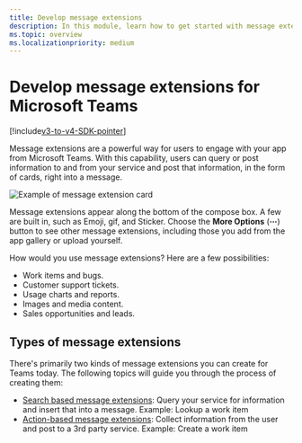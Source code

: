 ```yaml
---
title: Develop message extensions
description: In this module, learn how to get started with message extensions in Microsoft Teams
ms.topic: overview
ms.localizationpriority: medium
---
```

# Develop message extensions for Microsoft Teams

[!include[v3-to-v4-SDK-pointer](~/includes/v3-to-v4-pointer-me.md)]

Message extensions are a powerful way for users to engage with your app from Microsoft Teams. With this capability, users can query or post information to and from your service and post that information, in the form of cards, right into a message.

![Example of message extension card](~/assets/images/compose-extensions/ceexample.png)

Message extensions appear along the bottom of the compose box. A few are built in, such as Emoji, gif, and Sticker. Choose the **More Options** (**&#8943;**) button to see other message extensions, including those you add from the app gallery or upload yourself.

How would you use message extensions? Here are a few possibilities:

* Work items and bugs.
* Customer support tickets.
* Usage charts and reports.
* Images and media content.
* Sales opportunities and leads.

## Types of message extensions

There's primarily two kinds of message extensions you can create for Teams today. The following topics will guide you through the process of creating them:

* [Search based message extensions](~/resources/messaging-extension-v3/search-extensions.md): Query your service for information and insert that into a message. Example: Lookup a work item
* [Action-based message extensions](~/resources/messaging-extension-v3/create-extensions.md): Collect information from the user and post to a 3rd party service. Example: Create a work item
